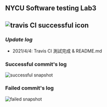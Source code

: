 ## NYCU Software testing Lab3
![travis CI successful icon](https://travis-ci.com/wabson0201/Lab3-NYCU-Software-Testing.svg?branch=main)
---
### <em>Update log</em>
* 2021/4/4: Travis CI 測試完成 & README.md 


### Successful commit's log
![successful snapshot](https://i.imgur.com/HmsLooa.gif)

### Failed commit's log
![failed snapshot](https://i.imgur.com/EwGYpNJ.jpg)
